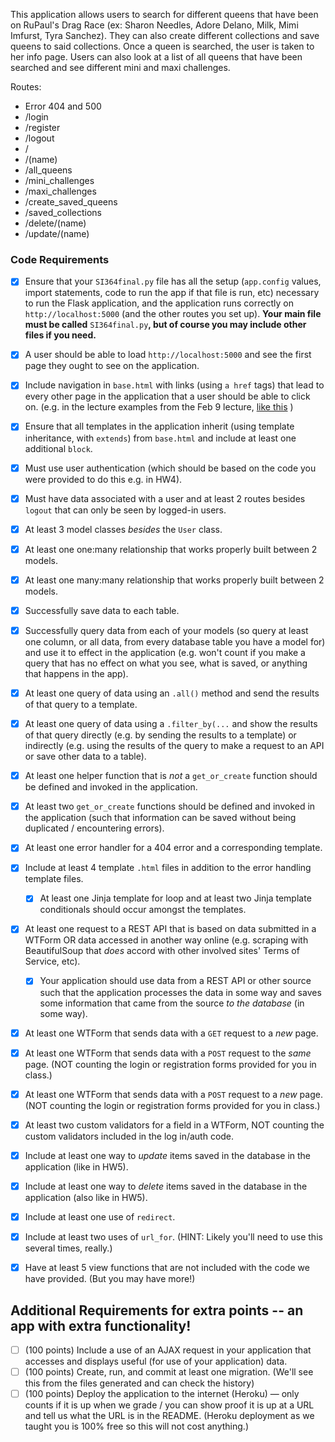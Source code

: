 This application allows users to search for different queens that have been on RuPaul's Drag Race (ex: Sharon Needles, Adore Delano, Milk, Mimi Imfurst, Tyra Sanchez). They can also create different collections and save queens to said collections. Once a queen is searched, the user is taken to her info page. Users can also look at a list of all queens that have been searched and see different mini and maxi challenges.

Routes:
- Error 404 and 500
- /login
- /register
- /logout
- /
- /(name)
- /all_queens
- /mini_challenges
- /maxi_challenges
- /create_saved_queens
- /saved_collections
- /delete/(name)
- /update/(name)

### **Code Requirements**

- [x] Ensure that your `SI364final.py` file has all the setup (`app.config` values, import statements, code to run the app if that file is run, etc) necessary to run the Flask application, and the application runs correctly on `http://localhost:5000` (and the other routes you set up). **Your main file must be called** `SI364final.py`**, but of course you may include other files if you need.**

- [x] A user should be able to load `http://localhost:5000` and see the first page they ought to see on the application.

- [x] Include navigation in `base.html` with links (using `a href` tags) that lead to every other page in the application that a user should be able to click on. (e.g. in the lecture examples from the Feb 9 lecture, [like this](https://www.dropbox.com/s/hjcls4cfdkqwy84/Screenshot%202018-02-15%2013.26.32.png?dl=0) )

- [x] Ensure that all templates in the application inherit (using template inheritance, with `extends`) from `base.html` and include at least one additional `block`.

- [x] Must use user authentication (which should be based on the code you were provided to do this e.g. in HW4).

- [x] Must have data associated with a user and at least 2 routes besides `logout` that can only be seen by logged-in users.

- [x] At least 3 model classes *besides* the `User` class.

- [x] At least one one:many relationship that works properly built between 2 models.

- [x] At least one many:many relationship that works properly built between 2 models.

- [x] Successfully save data to each table.

- [x] Successfully query data from each of your models (so query at least one column, or all data, from every database table you have a model for) and use it to effect in the application (e.g. won't count if you make a query that has no effect on what you see, what is saved, or anything that happens in the app).

- [x] At least one query of data using an `.all()` method and send the results of that query to a template.

- [x] At least one query of data using a `.filter_by(...` and show the results of that query directly (e.g. by sending the results to a template) or indirectly (e.g. using the results of the query to make a request to an API or save other data to a table).

- [x] At least one helper function that is *not* a `get_or_create` function should be defined and invoked in the application.

- [x] At least two `get_or_create` functions should be defined and invoked in the application (such that information can be saved without being duplicated / encountering errors).

- [x] At least one error handler for a 404 error and a corresponding template.

- [x] Include at least 4 template `.html` files in addition to the error handling template files.

  - [x] At least one Jinja template for loop and at least two Jinja template conditionals should occur amongst the templates.

- [x] At least one request to a REST API that is based on data submitted in a WTForm OR data accessed in another way online (e.g. scraping with BeautifulSoup that *does* accord with other involved sites' Terms of Service, etc).

  - [x] Your application should use data from a REST API or other source such that the application processes the data in some way and saves some information that came from the source *to the database* (in some way).

- [x] At least one WTForm that sends data with a `GET` request to a *new* page.

- [x] At least one WTForm that sends data with a `POST` request to the *same* page. (NOT counting the login or registration forms provided for you in class.)

- [x] At least one WTForm that sends data with a `POST` request to a *new* page. (NOT counting the login or registration forms provided for you in class.)

- [x] At least two custom validators for a field in a WTForm, NOT counting the custom validators included in the log in/auth code.

- [x] Include at least one way to *update* items saved in the database in the application (like in HW5).

- [x] Include at least one way to *delete* items saved in the database in the application (also like in HW5).

- [x] Include at least one use of `redirect`.

- [x] Include at least two uses of `url_for`. (HINT: Likely you'll need to use this several times, really.)

- [x] Have at least 5 view functions that are not included with the code we have provided. (But you may have more!)


## Additional Requirements for extra points -- an app with extra functionality!

- [ ] (100 points) Include a use of an AJAX request in your application that accesses and displays useful (for use of your application) data.
- [ ]  (100 points) Create, run, and commit at least one migration. (We'll see this from the files generated and can check the history)
- [ ]  (100 points) Deploy the application to the internet (Heroku) — only counts if it is up when we grade / you can show proof it is up at a URL and tell us what the URL is in the README. (Heroku deployment as we taught you is 100% free so this will not cost anything.)
